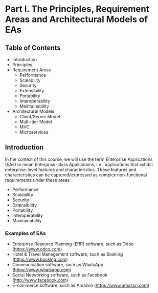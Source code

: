 # Part I. The Principles, Requirement Areas and Architectural Models of EAs
## Table of Contents
- Introduction
- Principles
- Requirement Areas
  - Performance
  - Scalability
  - Security
  - Extensibility
  - Portability
  - Interoperability
  - Maintainability
- Architectural Models
  - Client/Server Model
  - Multi-tier Model
  - MVC
  - Microservices

## Introduction
In the context of this course, we will use the term Enterprise Applications (EAs) to mean Enterprise-class Applications, i.e., applications that exhibit enterprise-level features and characteristics. These features and characteristics can be captured/expressed as complex non-functional requirements under these areas:
- Performance
- Scalability
- Security
- Extensibility
- Portability
- Interoperability
- Maintainability
### Examples of EAs
- Enterprise Resource Planning (ERP) software, such as Odoo (https://www.odoo.com)
- Hotel & Travel Management software, such as Booking (https://www.booking.com)
- Communication software, such as WhatsApp (https://www.whatsapp.com)
- Social Networking software, such as Facebook (http://www.facebook.com)
- E-commerce software, such as Amazon (https://www.amazon.com)
